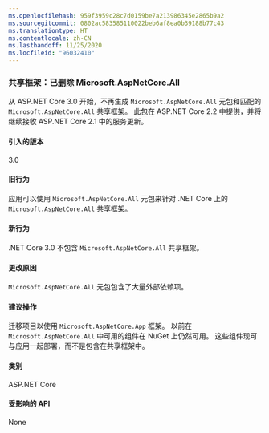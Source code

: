 ```yaml
---
ms.openlocfilehash: 959f3959c28c7d0159be7a213986345e2865b9a2
ms.sourcegitcommit: 0802ac583585110022beb6af8ea0b39188b77c43
ms.translationtype: HT
ms.contentlocale: zh-CN
ms.lasthandoff: 11/25/2020
ms.locfileid: "96032410"
---
```

### <a name="shared-framework-removed-microsoftaspnetcoreall"></a>共享框架：已删除 Microsoft.AspNetCore.All

从 ASP.NET Core 3.0 开始，不再生成 `Microsoft.AspNetCore.All` 元包和匹配的 `Microsoft.AspNetCore.All` 共享框架。 此包在 ASP.NET Core 2.2 中提供，并将继续接收 ASP.NET Core 2.1 中的服务更新。

#### <a name="version-introduced"></a>引入的版本

3.0

#### <a name="old-behavior"></a>旧行为

应用可以使用 `Microsoft.AspNetCore.All` 元包来针对 .NET Core 上的 `Microsoft.AspNetCore.All` 共享框架。

#### <a name="new-behavior"></a>新行为

.NET Core 3.0 不包含 `Microsoft.AspNetCore.All` 共享框架。

#### <a name="reason-for-change"></a>更改原因

`Microsoft.AspNetCore.All` 元包包含了大量外部依赖项。

#### <a name="recommended-action"></a>建议操作

迁移项目以使用 `Microsoft.AspNetCore.App` 框架。 以前在 `Microsoft.AspNetCore.All` 中可用的组件在 NuGet 上仍然可用。 这些组件现可与应用一起部署，而不是包含在共享框架中。

#### <a name="category"></a>类别

ASP.NET Core

#### <a name="affected-apis"></a>受影响的 API

None

<!-- 

#### Affected APIs

Not detectable via API analysis

-->
